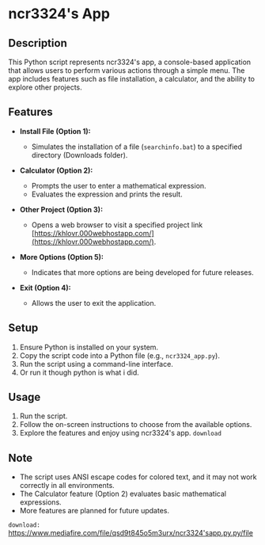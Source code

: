 # ncr3324's App

## Description
This Python script represents ncr3324's app, a console-based application that allows users to perform various actions through a simple menu. The app includes features such as file installation, a calculator, and the ability to explore other projects.

## Features
- **Install File (Option 1):**
  - Simulates the installation of a file (`searchinfo.bat`) to a specified directory (Downloads folder).
  
- **Calculator (Option 2):**
  - Prompts the user to enter a mathematical expression.
  - Evaluates the expression and prints the result.

- **Other Project (Option 3):**
  - Opens a web browser to visit a specified project link [https://khlovr.000webhostapp.com/](https://khlovr.000webhostapp.com/).

- **More Options (Option 5):**
  - Indicates that more options are being developed for future releases.

- **Exit (Option 4):**
  - Allows the user to exit the application.

## Setup
1. Ensure Python is installed on your system.
2. Copy the script code into a Python file (e.g., `ncr3324_app.py`).
3. Run the script using a command-line interface.
4. Or run it though python is what i did.

## Usage
1. Run the script.
2. Follow the on-screen instructions to choose from the available options.
3. Explore the features and enjoy using ncr3324's app.
```download```
## Note
- The script uses ANSI escape codes for colored text, and it may not work correctly in all environments.
- The Calculator feature (Option 2) evaluates basic mathematical expressions.
- More features are planned for future updates.

```download: ``` https://www.mediafire.com/file/qsd9t845o5m3urx/ncr3324'sapp.py.py/file
